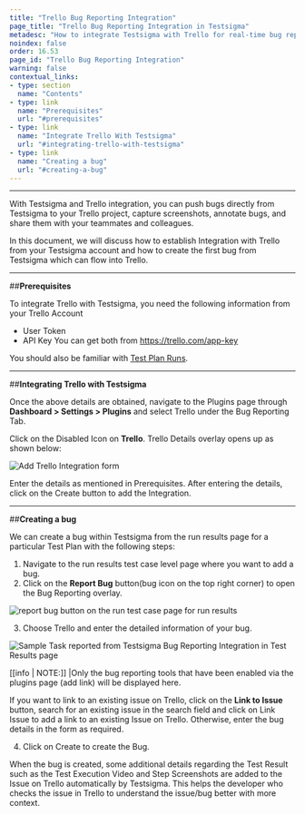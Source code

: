 ```yaml
---
title: "Trello Bug Reporting Integration"
page_title: "Trello Bug Reporting Integration in Testsigma"
metadesc: "How to integrate Testsigma with Trello for real-time bug reporting during Test Runs"
noindex: false
order: 16.53
page_id: "Trello Bug Reporting Integration"
warning: false
contextual_links:
- type: section
  name: "Contents"
- type: link
  name: "Prerequisites"
  url: "#prerequisites"
- type: link
  name: "Integrate Trello With Testsigma"
  url: "#integrating-trello-with-testsigma"
- type: link
  name: "Creating a bug"
  url: "#creating-a-bug"
---
```


---

With Testsigma and Trello integration, you can push bugs directly from Testsigma to your Trello project, capture screenshots, annotate bugs, and share them with your teammates and colleagues.

In this document, we will discuss how to establish Integration with Trello from your Testsigma account and how to create the first bug from Testsigma which can flow into Trello.

---
##**Prerequisites**

To integrate Trello with Testsigma, you need the following information from your Trello Account<br>
  *  User Token
  * API Key
You can get both from https://trello.com/app-key

You should also be familiar with [Test Plan Runs](https://testsigma.com/docs/runs/test-plan-executions/).

---
##**Integrating Trello with Testsigma**

Once the above details are obtained, navigate to the Plugins page through **Dashboard > Settings > Plugins** and select Trello under the Bug Reporting Tab.

Click on the Disabled Icon on **Trello**. Trello Details overlay opens up as shown below:

![Add Trello Integration form](https://docs.testsigma.com/images/trello/add-trello-integration-form.png)

Enter the details as mentioned in Prerequisites. After entering the details, click on the Create button to add the Integration.

---
##**Creating a bug**

We can create a bug within Testsigma from the run results page for a particular Test Plan with the following steps:

  1. Navigate to the run results test case level page where you want to add a bug.
  2. Click on the **Report Bug** button(bug icon on the top right corner) to open the Bug Reporting overlay.

  ![report bug button on the run test case page for run results](https://docs.testsigma.com/images/trello/run-results-test-case-page-report-bug-button-trello.png)

  3. Choose Trello and enter the detailed information of your bug.

![Sample Task reported from Testsigma Bug Reporting Integration in Test Results page](https://docs.testsigma.com/images/trello/plugins-create-trello-bug-form-filled.png)

[[info | NOTE:]]
|Only the bug reporting tools that have been enabled via the plugins page (add link) will be displayed here.

If you want to link to an existing issue on Trello, click on the **Link to Issue** button, search for an existing issue in the search field and click on Link Issue to add a link to an existing Issue on Trello. Otherwise, enter the bug details in the form as required.

  4. Click on Create to create the Bug.

When the bug is created, some additional details regarding the Test Result such as the Test Execution Video and Step Screenshots are added to the Issue on Trello automatically by Testsigma. This helps the developer who checks the issue in Trello to understand the issue/bug better with more context.


